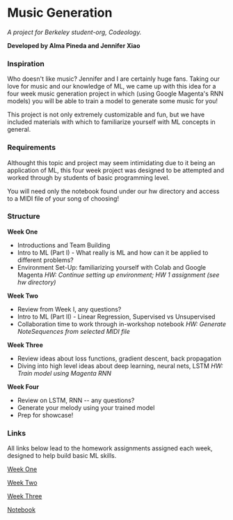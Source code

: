 # Music Generation
_A project for Berkeley student-org, Codeology._

**Developed by Alma Pineda and Jennifer Xiao**

### Inspiration

Who doesn't like music? Jennifer and I are certainly huge fans. Taking our love for music and our knowledge of ML, we came up with this idea for a four week music generation project in which (using Google Magenta's RNN models) you will be able to train a model to generate some music for you! 

This project is not only extremely customizable and fun, but we have included materials with which to familiarize yourself with ML concepts in general.

### Requirements

Althought this topic and project may seem intimidating due to it being an application of ML, this four week project was designed to be attempted and worked through by students of basic programming level.

You will need only the notebook found under our hw directory and access to a MIDI file of your song of choosing!


### Structure
**Week One**
* Introductions and Team Building
* Intro to ML (Part I) - What really is ML and how can it be applied to different problems?
* Environment Set-Up: familiarizing yourself with Colab and Google Magenta
*HW: Continue setting up environment; HW 1 assignment (see hw directory)*

**Week Two**
* Review from Week I, any questions?
* Intro to ML (Part II) - Linear Regression, Supervised vs Unsupervised
* Collaboration time to work through in-workshop notebook
*HW: Generate NoteSequences from selected MIDI file*

**Week Three**
* Review ideas about loss functions, gradient descent, back propagation  
* Diving into high level ideas about deep learning, neural nets, LSTM
*HW: Train model using Magenta RNN*

**Week Four**
* Review on LSTM, RNN -- any questions?
* Generate your melody using your trained model
* Prep for showcase!


### Links

All links below lead to the homework assignments assigned each week, designed to help build basic ML skills.

[Week One](https://datahub.berkeley.edu/hub/user-redirect/git-pull?repo=https%3A%2F%2Fgithub.com%2Falmapineda%2FmusicGenerationPrep&urlpath=tree%2FmusicGenerationPrep%2F%2Fhw%2FMusic%2520Generation%2520Week%25201%2520.ipynb)

[Week Two](https://datahub.berkeley.edu/hub/user-redirect/git-pull?repo=https%3A%2F%2Fgithub.com%2Falmapineda%2FmusicGenerationPrep&urlpath=tree%2FmusicGenerationPrep%2F%2Fhw%2FMusic%2520Generation%2520Week%25202%2520.ipynb)

[Week Three](https://datahub.berkeley.edu/hub/user-redirect/git-pull?repo=https%3A%2F%2Fgithub.com%2Falmapineda%2FmusicGenerationPrep&urlpath=tree%2FmusicGenerationPrep%2F%2Fhw%2FMusic%2520Generation%2520Week%25203%2520.ipynb)

[Notebook](https://datahub.berkeley.edu/hub/user-redirect/git-pull?repo=https%3A%2F%2Fgithub.com%2Falmapineda%2FmusicGenerationPrep&urlpath=tree%2FmusicGenerationPrep%2F%2Fhw%2FMusicGenerationProject.ipynb)
